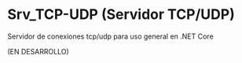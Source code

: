# Srv_TCP-UDP (Servidor TCP/UDP)
Servidor de conexiones tcp/udp para uso general en .NET Core

(EN DESARROLLO)
